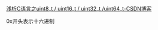 [浅析C语言之uint8_t / uint16_t / uint32_t /uint64_t-CSDN博客](https://blog.csdn.net/mary19920410/article/details/71518130)

0x开头表示十六进制
